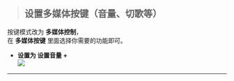 
> ## 设置多媒体按键（音量、切歌等）  

按键模式改为 **多媒体控制**，  
在 **多媒体按键** 里面选择你需要的功能即可。  

- **设置为 设置音量 +**  
![](/img/mu_volume+.jpg)  

---  